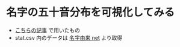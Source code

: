 # 名字の五十音分布を可視化してみる

- [こちらの記事](https://ternbusty.github.io/posts/aiueo-cartogram/) で用いたもの
- stat.csv 内のデータは [名字由来 net](https://myoji-yurai.net/) より取得
